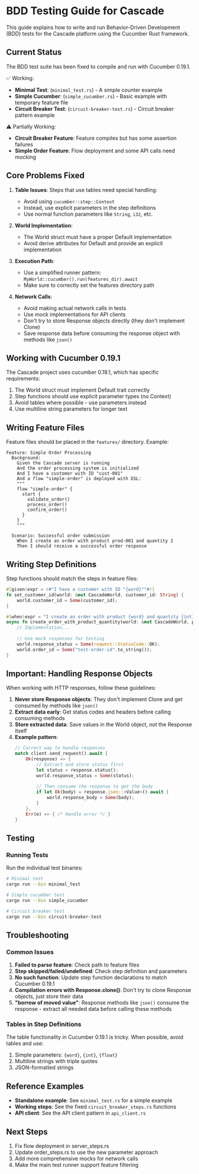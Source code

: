 # BDD Testing Guide for Cascade

This guide explains how to write and run Behavior-Driven Development (BDD) tests for the Cascade platform using the Cucumber Rust framework.

## Current Status

The BDD test suite has been fixed to compile and run with Cucumber 0.19.1. 

✅ Working:
- **Minimal Test**: (`minimal_test.rs`) - A simple counter example
- **Simple Cucumber**: (`simple_cucumber.rs`) - Basic example with temporary feature file
- **Circuit Breaker Test**: (`circuit-breaker-test.rs`) - Circuit breaker pattern example

⚠️ Partially Working:
- **Circuit Breaker Feature**: Feature compiles but has some assertion failures
- **Simple Order Feature**: Flow deployment and some API calls need mocking

## Core Problems Fixed

1. **Table Issues**: Steps that use tables need special handling:
   - Avoid using `cucumber::step::Context`
   - Instead, use explicit parameters in the step definitions
   - Use normal function parameters like `String`, `i32`, etc.

2. **World Implementation**: 
   - The World struct must have a proper Default implementation
   - Avoid derive attributes for Default and provide an explicit implementation

3. **Execution Path**:
   - Use a simplified runner pattern: `MyWorld::cucumber().run(features_dir).await`
   - Make sure to correctly set the features directory path

4. **Network Calls**:
   - Avoid making actual network calls in tests
   - Use mock implementations for API clients
   - Don't try to store Response objects directly (they don't implement Clone)
   - Save response data before consuming the response object with methods like `json()`

## Working with Cucumber 0.19.1

The Cascade project uses cucumber 0.19.1, which has specific requirements:

1. The World struct must implement Default trait correctly
2. Step functions should use explicit parameter types (no Context)
3. Avoid tables where possible - use parameters instead
4. Use multiline string parameters for longer text

## Writing Feature Files

Feature files should be placed in the `features/` directory. Example:

```gherkin
Feature: Simple Order Processing
  Background:
    Given the Cascade server is running
    And the order processing system is initialized
    And I have a customer with ID "cust-001"
    And a flow "simple-order" is deployed with DSL:
    """
    flow "simple-order" {
      start {
        validate_order()
        process_order()
        confirm_order()
      }
    }
    """

  Scenario: Successful order submission
    When I create an order with product prod-001 and quantity 2
    Then I should receive a successful order response
```

## Writing Step Definitions

Step functions should match the steps in feature files:

```rust
#[given(expr = r#"I have a customer with ID "{word}""#)]
fn set_customer_id(world: &mut CascadeWorld, customer_id: String) {
    world.customer_id = Some(customer_id);
}

#[when(expr = "I create an order with product {word} and quantity {int}")]
async fn create_order_with_product_quantity(world: &mut CascadeWorld, product_id: String, quantity: i32) {
    // Implementation...
    
    // Use mock responses for testing
    world.response_status = Some(reqwest::StatusCode::OK);
    world.order_id = Some("test-order-id".to_string());
}
```

## Important: Handling Response Objects

When working with HTTP responses, follow these guidelines:

1. **Never store Response objects**: They don't implement Clone and get consumed by methods like `json()`
2. **Extract data early**: Get status codes and headers before calling consuming methods
3. **Store extracted data**: Save values in the World object, not the Response itself
4. **Example pattern**:
   ```rust
   // Correct way to handle responses
   match client.send_request().await {
       Ok(response) => {
           // Extract and store status first
           let status = response.status();
           world.response_status = Some(status);
           
           // Then consume the response to get the body
           if let Ok(body) = response.json::<Value>().await {
               world.response_body = Some(body);
           }
       },
       Err(e) => { /* Handle error */ }
   }
   ```

## Testing

### Running Tests

Run the individual test binaries:

```bash
# Minimal test
cargo run --bin minimal_test

# Simple cucumber test
cargo run --bin simple_cucumber

# Circuit breaker test
cargo run --bin circuit-breaker-test
```

## Troubleshooting

### Common Issues

1. **Failed to parse feature**: Check path to feature files
2. **Step skipped/failed/undefined**: Check step definition and parameters
3. **No such function**: Update step function declarations to match Cucumber 0.19.1
4. **Compilation errors with Response.clone()**: Don't try to clone Response objects, just store their data
5. **"borrow of moved value"**: Response methods like `json()` consume the response - extract all needed data before calling these methods

### Tables in Step Definitions

The table functionality in Cucumber 0.19.1 is tricky. When possible, avoid tables and use:

1. Simple parameters: `{word}`, `{int}`, `{float}`
2. Multiline strings with triple quotes
3. JSON-formatted strings

## Reference Examples

- **Standalone example**: See `minimal_test.rs` for a simple example
- **Working steps**: See the fixed `circuit_breaker_steps.rs` functions
- **API client**: See the API client pattern in `api_client.rs`

## Next Steps

1. Fix flow deployment in server_steps.rs
2. Update order_steps.rs to use the new parameter approach
3. Add more comprehensive mocks for network calls
4. Make the main test runner support feature filtering 